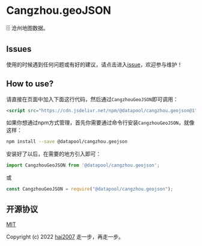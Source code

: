 # Cangzhou.geoJSON
🗄️ 沧州地图数据。

## Issues
使用的时候遇到任何问题或有好的建议，请点击进入[issue](https://github.com/hai2007/datapool/issues)，欢迎参与维护！

## How to use?

请直接在页面中加入下面这行代码，然后通过```CangzhouGeoJSON```即可调用：

```html
<script src="https://cdn.jsdelivr.net/npm/@datapool/cangzhou.geojson@1"></script>
```

如果你想通过npm方式管理，首先你需要通过命令行安装``````CangzhouGeoJSON``````，就像这样：

```bash
npm install --save @datapool/cangzhou.geojson
```

安装好了以后，在需要的地方引入即可：

```js
import CangzhouGeoJSON from '@datapool/cangzhou.geojson';
```

或

```js
const CangzhouGeoJSON = require("@datapool/cangzhou.geojson");
```

开源协议
---------------------------------------
[MIT](https://github.com/hai2007/datapool/blob/master/LICENSE)

Copyright (c) 2022 [hai2007](https://hai2007.gitee.io/sweethome/) 走一步，再走一步。
